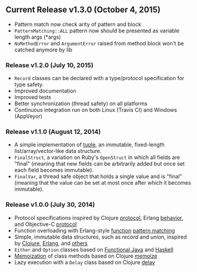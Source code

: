 ## Current Release v1.3.0 (October 4, 2015)

* Pattern match now check arity of pattern and block
* `PatternMatching::ALL` pattern now should be presented as variable length args (*args)
* `NoMethodError` and `ArgumentError` raised from method block won't be catched anymore by lib

### Release v1.2.0 (July 10, 2015)

* `Record` classes can be declared with a type/protocol specification for type safety.
* Improved documentation
* Improved tests
* Better synchronization (thread safety) on all platforms
* Continuous integration run on both Linux (Travis CI) and Windows (AppVeyor)

### Release v1.1.0 (August 12, 2014)

* A simple implementation of [tuple](http://en.wikipedia.org/wiki/Tuple), an
  immutable, fixed-length list/array/vector-like data structure.
* `FinalStruct`, a variation on Ruby's `OpenStruct` in which all fields are "final" (meaning
  that new fields can be arbitrarily added but once set each field becomes immutable).
* `FinalVar`, a thread safe object that holds a single value and is "final" (meaning
  that the value can be set at most once after which it becomes immutable).

### Release v1.0.0 (July 30, 2014)

* Protocol specifications inspired by Clojure [protocol](http://clojure.org/protocols),
  Erlang [behavior](http://www.erlang.org/doc/design_principles/des_princ.html#id60128),
  and Objective-C [protocol](https://developer.apple.com/library/ios/documentation/Cocoa/Conceptual/ProgrammingWithObjectiveC/WorkingwithProtocols/WorkingwithProtocols.html)
* Function overloading with Erlang-style [function](http://erlang.org/doc/reference_manual/functions.html)
  [pattern matching](http://erlang.org/doc/reference_manual/patterns.html)
* Simple, immutable data structures, such as *record* and *union*, inspired by
  [Clojure](http://clojure.org/datatypes), [Erlang](http://www.erlang.org/doc/reference_manual/records.html),
  and [others](http://en.wikipedia.org/wiki/Union_type)
* `Either` and `Option` classes based on [Functional Java](http://functionaljava.org/) and [Haskell](https://hackage.haskell.org/package/base-4.2.0.1/docs/Data-Either.html)
* [Memoization](http://en.wikipedia.org/wiki/Memoization) of class methods based on Clojure [memoize](http://clojuredocs.org/clojure_core/clojure.core/memoize)
* Lazy execution with a `Delay` class based on Clojure [delay](http://clojuredocs.org/clojure_core/clojure.core/delay)
